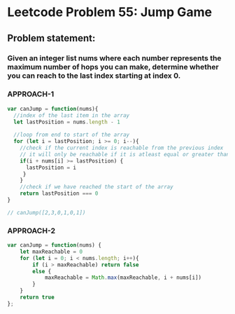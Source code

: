 # Leetcode Problem 55: Jump Game

## Problem statement:

### Given an integer list nums where each number represents the maximum number of hops you can make, determine whether you can reach to the last index starting at index 0.


### APPROACH-1

```javascript
var canJump = function(nums){ 
  //index of the last item in the array
  let lastPosition = nums.length - 1
  
  //loop from end to start of the array
  for (let i = lastPosition; i >= 0; i--){
    //check if the current index is reachable from the previous index
    // it will only be reachable if it is atleast equal or greater than the current index
    if(i + nums[i] >= lastPosition) {
      lastPosition = i
     }
    }
    //check if we have reached the start of the array
    return lastPosition === 0
}

// canJump([2,3,0,1,0,1])
```
### APPROACH-2

```javascript
var canJump = function(nums) {
    let maxReachable = 0
    for (let i = 0; i < nums.length; i++){
        if (i > maxReachable) return false
        else {
            maxReachable = Math.max(maxReachable, i + nums[i])
        }
    }
    return true
};

```
